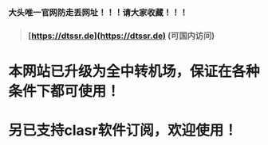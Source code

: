 
### 大头唯一官网防走丢网址！！！请大家收藏！！！
> ### **[https://dtssr.de](https://dtssr.de)** (可国内访问)
# 本网站已升级为全中转机场，保证在各种条件下都可使用！
# 另已支持clasr软件订阅，欢迎使用！
